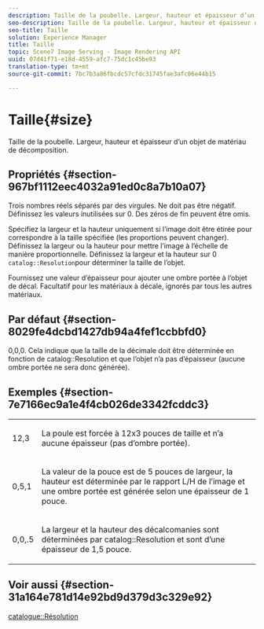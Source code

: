 ```yaml
---
description: Taille de la poubelle. Largeur, hauteur et épaisseur d’un objet de matériau de décomposition.
seo-description: Taille de la poubelle. Largeur, hauteur et épaisseur d’un objet de matériau de décomposition.
seo-title: Taille
solution: Experience Manager
title: Taille
topic: Scene7 Image Serving - Image Rendering API
uuid: 07d41f71-e18d-4559-afc7-75dc1c45be93
translation-type: tm+mt
source-git-commit: 7bc7b3a86fbcdc57cfdc31745fae3afc06e44b15

---
```



# Taille{#size}

Taille de la poubelle. Largeur, hauteur et épaisseur d’un objet de matériau de décomposition.

## Propriétés {#section-967bf1112eec4032a91ed0c8a7b10a07}

Trois nombres réels séparés par des virgules. Ne doit pas être négatif. Définissez les valeurs inutilisées sur 0. Des zéros de fin peuvent être omis.

Spécifiez la largeur et la hauteur uniquement si l’image doit être étirée pour correspondre à la taille spécifiée (les proportions peuvent changer). Définissez la largeur ou la hauteur pour mettre l’image à l’échelle de manière proportionnelle. Définissez la largeur et la hauteur sur 0 `catalog::Resolution`pour déterminer la taille de l’objet.

Fournissez une valeur d’épaisseur pour ajouter une ombre portée à l’objet de décal. Facultatif pour les matériaux à décale, ignorés par tous les autres matériaux.

## Par défaut {#section-8029fe4dcbd1427db94a4fef1ccbbfd0}

0,0,0. Cela indique que la taille de la décimale doit être déterminée en fonction de catalog::Resolution et que l’objet n’a pas d’épaisseur (aucune ombre portée ne sera donc générée).

## Exemples {#section-7e7166ec9a1e4f4cb026de3342fcddc3}

<table id="simpletable_E3503BD975F342C58DDB4C2B56BF0CEE"> 
 <tr class="strow"> 
  <td class="stentry"> <p>12,3 </p></td> 
  <td class="stentry"> <p>La poule est forcée à 12x3 pouces de taille et n’a aucune épaisseur (pas d’ombre portée). </p></td> 
 </tr> 
 <tr class="strow"> 
  <td class="stentry"> <p>0,5,1 </p></td> 
  <td class="stentry"> <p>La valeur de la pouce est de 5 pouces de largeur, la hauteur est déterminée par le rapport L/H de l’image et une ombre portée est générée selon une épaisseur de 1 pouce. </p></td> 
 </tr> 
 <tr class="strow"> 
  <td class="stentry"> <p>0,0,.5 </p></td> 
  <td class="stentry"> <p>La largeur et la hauteur des décalcomanies sont déterminées par catalog::Resolution et sont d’une épaisseur de 1,5 pouce. </p></td> 
 </tr> 
</table>

## Voir aussi {#section-31a164e781d14e92bd9d379d3c329e92}

[catalogue::Résolution](../../../../../ir-api/material-cat/image-rendering-api-ref/c-ir-material-catalog/c-ir-attributes-reference/r-ir-resolution.md#reference-09fe14e6bfbf4db6b7f4369fffecc806)
